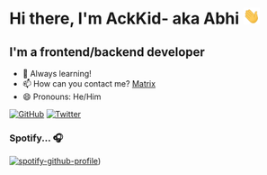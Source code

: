 # Hi there, I'm AckKid- aka Abhi <img width="30px" src="https://github.com/SatYu26/SatYu26/raw/master/Assets/Hi.gif" />

## I'm a frontend/backend developer

- 🌱 Always learning!
- 📫 How can you contact me? [Matrix](https://matrix.to/#/@ak:freehold.earth)
- 😄 Pronouns: He/Him

[![GitHub](https://img.shields.io/badge/Github-100000?style=for-the-badge&logo=github&logoColor=white)](https://github.com/ackkid)
[![Twitter](https://img.shields.io/badge/Twitter-1DA1F2?style=for-the-badge&logo=twitter&logoColor=white)](https://twitter.com/AkTheTyke)


### Spotify... 🎧

[![spotify-github-profile](https://spotify-github-profile.vercel.app/api/view?uid=rbwf9py35b7hfycndwxrwvrzl&cover_image=true&theme=default&bar_color=ff0000&bar_color_cover=false)](https://spotify-github-profile.vercel.app/api/view?uid=rbwf9py35b7hfycndwxrwvrzl&redirect=true))

